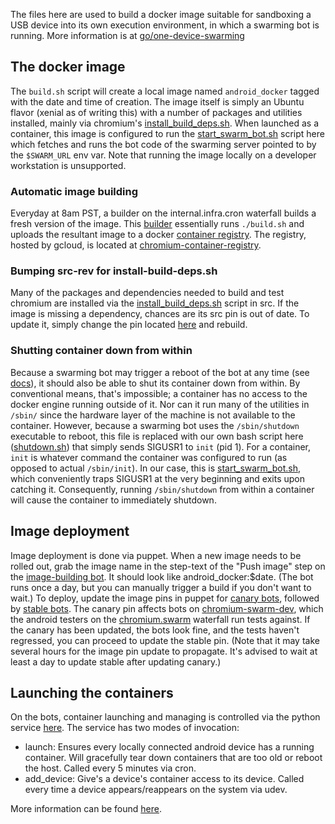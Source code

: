 The files here are used to build a docker image suitable for sandboxing a USB
device into its own execution environment, in which a swarming bot is running.
More information is at [go/one-device-swarming](http://go/one-device-swarming)


The docker image
--------------------------
The `build.sh` script will create a local image named `android_docker` tagged
with the date and time of creation. The image itself is simply an Ubuntu
flavor (xenial as of writing this) with a number of packages and utilities
installed, mainly via chromium's [install_build_deps.sh](https://chromium.googlesource.com/chromium/src/+/master/build/install-build-deps.sh).
When launched as a container, this image is configured to run the
[start_swarm_bot.sh](https://chromium.googlesource.com/infra/infra/+/master/docker/android_devices/start_swarm_bot.sh)
script here which fetches and runs the bot code of the swarming server pointed
to by the `$SWARM_URL` env var. Note that running the image locally on a
developer workstation is unsupported.

### Automatic image building
Everyday at 8am PST, a builder on the internal.infra.cron waterfall builds a
fresh version of the image. This [builder](https://uberchromegw.corp.google.com/i/internal.infra.cron/builders/android-docker-image-builder)
essentially runs `./build.sh` and uploads the resultant image to a docker
[container registry](https://docs.docker.com/registry/). The registry, hosted
by gcloud, is located at
[chromium-container-registry](https://console.cloud.google.com/gcr/images/chromium-container-registry/GLOBAL/android_docker).

### Bumping src-rev for install-build-deps.sh
Many of the packages and dependencies needed to build and test chromium are
installed via the [install_build_deps.sh](https://chromium.googlesource.com/chromium/src/+/master/build/install-build-deps.sh)
script in src. If the image is missing a dependency, chances are its src pin is
out of date. To update it, simply change the pin located
[here](https://cs.chromium.org/chromium/infra/docker/android_devices/Dockerfile?rcl=ca6275d670533aaf5303bd2c785cb7366fbe3193&l=4)
and rebuild.

### Shutting container down from within
Because a swarming bot may trigger a reboot of the bot at any time (see
[docs](https://cs.chromium.org/chromium/infra/luci/appengine/swarming/doc/Magic-Values.md?rcl=8b90cdd97f8f088bcba2fa376ce49d9863b48902&l=65)),
it should also be able to shut its container down from within. By conventional
means, that's impossible; a container has no access to the docker engine
running outside of it. Nor can it run many of the utilities in `/sbin/` since
the hardware layer of the machine is not available to the container. However,
because a swarming bot uses the `/sbin/shutdown` executable to reboot, this
file is replaced with our own bash script here
([shutdown.sh](https://chromium.googlesource.com/infra/infra/+/master/docker/android_devices/shutdown.sh))
that simply sends SIGUSR1 to `init` (pid 1). For a container, `init` is whatever
command the container was configured to run (as opposed to actual `/sbin/init`).
In our case, this is [start_swarm_bot.sh](https://chromium.googlesource.com/infra/infra/+/master/docker/android_devices/start_swarm_bot.sh),
which conveniently traps SIGUSR1 at the very beginning and exits upon catching
it. Consequently, running `/sbin/shutdown` from within a container will cause
the container to immediately shutdown.


Image deployment
--------------------------
Image deployment is done via puppet. When a new image needs to be rolled out,
grab the image name in the step-text of the "Push image" step on the
[image-building bot](https://uberchromegw.corp.google.com/i/internal.infra.cron/builders/android-docker-image-builder).
It should look like android_docker:$date. (The bot runs once a day, but you can
manually trigger a build if you don't want to wait.) To deploy, update the
image pins in puppet for [canary bots](https://chrome-internal.googlesource.com/infra/puppet/+/78f1ba25470edf4256e5862d7b9c3eb1fba9dcad/puppetm/opt/puppet/conf/nodes.yaml#718),
followed by [stable bots](https://chrome-internal.googlesource.com/infra/puppet/+/78f1ba25470edf4256e5862d7b9c3eb1fba9dcad/puppetm/opt/puppet/conf/nodes.yaml#777).
The canary pin affects bots on [chromium-swarm-dev](https://chromium-swarm-dev.appspot.com),
which the android testers on the [chromium.swarm](https://build.chromium.org/p/chromium.swarm/builders)
waterfall run tests against. If the canary has been updated, the bots look fine,
and the tests haven't regressed, you can proceed to update the stable pin.
(Note that it may take several hours for the image pin update to propagate. It's
advised to wait at least a day to update stable after updating canary.)

Launching the containers
------------------------
On the bots, container launching and managing is controlled via the python
service [here](https://chromium.googlesource.com/infra/infra/+/master/infra/services/android_docker/).
The service has two modes of invocation:
* launch: Ensures every locally connected android device has a running
          container. Will gracefully tear down containers that are too old or
          reboot the host. Called every 5 minutes via cron.
* add_device: Give's a device's container access to its device. Called every
              time a device appears/reappears on the system via udev.

More information can be found [here](https://chromium.googlesource.com/infra/infra/+/master/infra/services/android_docker/README.md).
